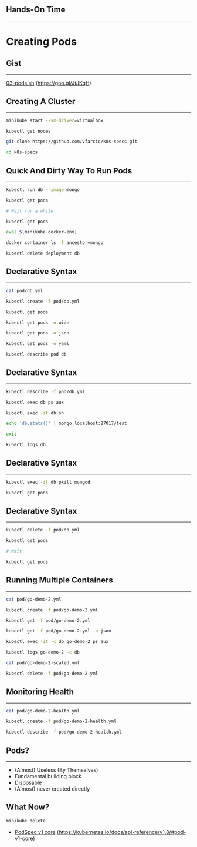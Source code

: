 ## Hands-On Time

---

# Creating Pods


## Gist

---

[03-pods.sh](https://gist.github.com/vfarcic/d860631d0dd3158c32740e9260c7add0) (https://goo.gl/JtJKqH)


## Creating A Cluster

---

```bash
minikube start --vm-driver=virtualbox

kubectl get nodes

git clone https://github.com/vfarcic/k8s-specs.git

cd k8s-specs
```


## Quick And Dirty Way To Run Pods

---

```bash
kubectl run db --image mongo

kubectl get pods

# Wait for a while

kubectl get pods

eval $(minikube docker-env)

docker container ls -f ancestor=mongo

kubectl delete deployment db
```


<!-- .slide: data-background="img/pod-single-container.png" data-background-size="contain" -->


## Declarative Syntax

---

```bash
cat pod/db.yml

kubectl create -f pod/db.yml

kubectl get pods

kubectl get pods -o wide

kubectl get pods -o json

kubectl get pods -o yaml

kubectl describe pod db
```


<!-- .slide: data-background="img/seq_pod_ch03.png" data-background-size="contain" -->


## Declarative Syntax

---

```bash
kubectl describe -f pod/db.yml

kubectl exec db ps aux

kubectl exec -it db sh

echo 'db.stats()' | mongo localhost:27017/test

exit

kubectl logs db
```


## Declarative Syntax

---

```bash
kubectl exec -it db pkill mongod

kubectl get pods
```


<!-- .slide: data-background="img/pod-failed-container.png" data-background-size="contain" -->


## Declarative Syntax

---

```bash
kubectl delete -f pod/db.yml

kubectl get pods

# Wait

kubectl get pods
```


## Running Multiple Containers

---

```bash
cat pod/go-demo-2.yml

kubectl create -f pod/go-demo-2.yml

kubectl get -f pod/go-demo-2.yml

kubectl get -f pod/go-demo-2.yml -o json

kubectl exec -it -c db go-demo-2 ps aux

kubectl logs go-demo-2 -c db

cat pod/go-demo-2-scaled.yml

kubectl delete -f pod/go-demo-2.yml
```


## Monitoring Health

---

```bash
cat pod/go-demo-2-health.yml

kubectl create -f pod/go-demo-2-health.yml

kubectl describe -f pod/go-demo-2-health.yml
```


## Pods?

---

* (Almost) Useless (By Themselves)<!-- .element: class="fragment" -->
* Fundamental building block<!-- .element: class="fragment" -->
* Disposable<!-- .element: class="fragment" -->
* (Almost) never created directly<!-- .element: class="fragment" -->


<!-- .slide: data-background="img/pod-components.png" data-background-size="contain" -->


## What Now?

```bash
minikube delete
```

* [PodSpec v1 core](https://kubernetes.io/docs/api-reference/v1.8/#pod-v1-core) (https://kubernetes.io/docs/api-reference/v1.8/#pod-v1-core)
